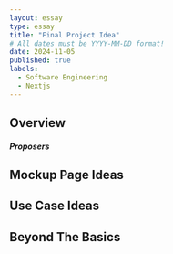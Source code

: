 ```yaml
---
layout: essay
type: essay
title: "Final Project Idea"
# All dates must be YYYY-MM-DD format!
date: 2024-11-05
published: true
labels:
  - Software Engineering
  - Nextjs
---
```


## Overview

##### Proposers

## Mockup Page Ideas

## Use Case Ideas

## Beyond The Basics
